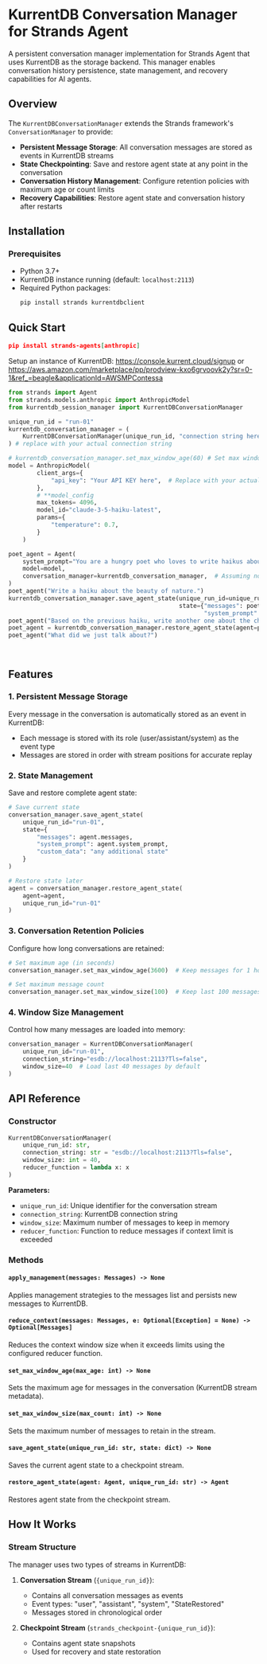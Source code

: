 # KurrentDB Conversation Manager for Strands Agent

A persistent conversation manager implementation for Strands Agent that uses KurrentDB as the storage backend. This manager enables conversation history persistence, state management, and recovery capabilities for AI agents.

## Overview

The `KurrentDBConversationManager` extends the Strands framework's `ConversationManager` to provide:

- **Persistent Message Storage**: All conversation messages are stored as events in KurrentDB streams
- **State Checkpointing**: Save and restore agent state at any point in the conversation
- **Conversation History Management**: Configure retention policies with maximum age or count limits
- **Recovery Capabilities**: Restore agent state and conversation history after restarts

## Installation

### Prerequisites

- Python 3.7+
- KurrentDB instance running (default: `localhost:2113`)
- Required Python packages:
  ```bash
  pip install strands kurrentdbclient
  ```
## Quick Start
```json
pip install strands-agents[anthropic]
```
Setup an instance of KurrentDB: https://console.kurrent.cloud/signup or https://aws.amazon.com/marketplace/pp/prodview-kxo6grvoovk2y?sr=0-1&ref_=beagle&applicationId=AWSMPContessa
```python
from strands import Agent
from strands.models.anthropic import AnthropicModel
from kurrentdb_session_manager import KurrentDBConversationManager

unique_run_id = "run-01"
kurrentdb_conversation_manager = (
    KurrentDBConversationManager(unique_run_id, "connection string here")
) # replace with your actual connection string

# kurrentdb_conversation_manager.set_max_window_age(60) # Set max window age to 60 seconds
model = AnthropicModel(
        client_args={
            "api_key": "Your API KEY here",  # Replace with your actual API key
        },
        # **model_config
        max_tokens= 4096,
        model_id="claude-3-5-haiku-latest",
        params={
            "temperature": 0.7,
        }
    )

poet_agent = Agent(
    system_prompt="You are a hungry poet who loves to write haikus about everything.",
    model=model,
    conversation_manager=kurrentdb_conversation_manager,  # Assuming no specific conversation manager is needed
)
poet_agent("Write a haiku about the beauty of nature.")
kurrentdb_conversation_manager.save_agent_state(unique_run_id=unique_run_id,
                                                state={"messages": poet_agent.messages,
                                                       "system_prompt": poet_agent.system_prompt})
poet_agent("Based on the previous haiku, write another one about the changing seasons.")
poet_agent = kurrentdb_conversation_manager.restore_agent_state(agent=poet_agent,unique_run_id=unique_run_id)
poet_agent("What did we just talk about?")




```

## Features

### 1. Persistent Message Storage

Every message in the conversation is automatically stored as an event in KurrentDB:
- Each message is stored with its role (user/assistant/system) as the event type
- Messages are stored in order with stream positions for accurate replay

### 2. State Management

Save and restore complete agent state:

```python
# Save current state
conversation_manager.save_agent_state(
    unique_run_id="run-01",
    state={
        "messages": agent.messages,
        "system_prompt": agent.system_prompt,
        "custom_data": "any additional state"
    }
)

# Restore state later
agent = conversation_manager.restore_agent_state(
    agent=agent,
    unique_run_id="run-01"
)
```

### 3. Conversation Retention Policies

Configure how long conversations are retained:

```python
# Set maximum age (in seconds)
conversation_manager.set_max_window_age(3600)  # Keep messages for 1 hour

# Set maximum message count
conversation_manager.set_max_window_size(100)  # Keep last 100 messages
```

### 4. Window Size Management

Control how many messages are loaded into memory:

```python
conversation_manager = KurrentDBConversationManager(
    unique_run_id="run-01",
    connection_string="esdb://localhost:2113?Tls=false",
    window_size=40  # Load last 40 messages by default
)
```

## API Reference

### Constructor

```python
KurrentDBConversationManager(
    unique_run_id: str,
    connection_string: str = "esdb://localhost:2113?Tls=false",
    window_size: int = 40,
    reducer_function = lambda x: x
)
```

**Parameters:**
- `unique_run_id`: Unique identifier for the conversation stream
- `connection_string`: KurrentDB connection string
- `window_size`: Maximum number of messages to keep in memory
- `reducer_function`: Function to reduce messages if context limit is exceeded

### Methods

#### `apply_management(messages: Messages) -> None`
Applies management strategies to the messages list and persists new messages to KurrentDB.

#### `reduce_context(messages: Messages, e: Optional[Exception] = None) -> Optional[Messages]`
Reduces the context window size when it exceeds limits using the configured reducer function.

#### `set_max_window_age(max_age: int) -> None`
Sets the maximum age for messages in the conversation (KurrentDB stream metadata).

#### `set_max_window_size(max_count: int) -> None`
Sets the maximum number of messages to retain in the stream.

#### `save_agent_state(unique_run_id: str, state: dict) -> None`
Saves the current agent state to a checkpoint stream.

#### `restore_agent_state(agent: Agent, unique_run_id: str) -> Agent`
Restores agent state from the checkpoint stream.

## How It Works

### Stream Structure

The manager uses two types of streams in KurrentDB:

1. **Conversation Stream** (`{unique_run_id}`):
   - Contains all conversation messages as events
   - Event types: "user", "assistant", "system", "StateRestored"
   - Messages stored in chronological order

2. **Checkpoint Stream** (`strands_checkpoint-{unique_run_id}`):
   - Contains agent state snapshots
   - Used for recovery and state restoration
